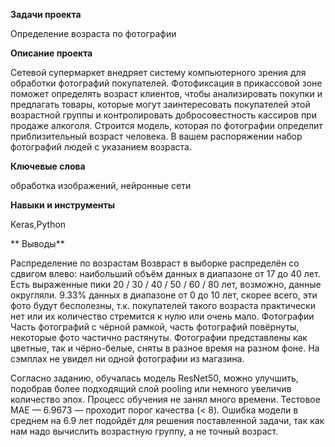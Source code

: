 **Задачи проекта**

Определение возраста по фотографии

**Описание проекта**

Сетевой супермаркет внедряет систему компьютерного зрения для обработки фотографий покупателей. Фотофиксация в прикассовой зоне поможет определять возраст клиентов, чтобы анализировать покупки и предлагать товары, которые могут заинтересовать покупателей этой возрастной группы и контролировать добросовестность кассиров при продаже алкоголя. Строится модель, которая по фотографии определит приблизительный возраст человека. В вашем распоряжении набор фотографий людей с указанием возраста.

**Ключевые слова**

обработка изображений, нейронные сети


**Навыки и инструменты**

Keras,Python

** Выводы**

Распределение по возрастам
Возвраст в выборке распределён со сдвигом влево: наибольший объём данных в диапазоне от 17 до 40 лет.
Есть выраженные пики 20 / 30 / 40 / 50 / 60 / 80 лет, возможно, данные округляли.
9.33% данных в диапазоне от 0 до 10 лет, скорее всего, эти фото будут бесполезны, т.к. покупателей такого возраста практически нет или их количество стремится к нулю или очень мало.
Фотографии
Часть фотографий с чёрной рамкой, часть фотографий повёрнуты, некоторые фото частично растянуты.
Фотографии представлены как цветные, так и чёрно-белые, сняты в разное время на разном фоне.
На сэмплах не увидел ни одной фотографии из магазина.

Согласно заданию, обучалась модель ResNet50, можно улучшить, подобрав более подходящий слой pooling или немного увеличив количество эпох.
Процесс обучения не занял много времени.
Тестовое MAE — 6.9673 — проходит порог качества (< 8).
Ошибка модели в среднем на 6.9 лет подойдёт для решения поставленной задачи, так как нам надо вычислить возрастную группу, а не точный возраст.